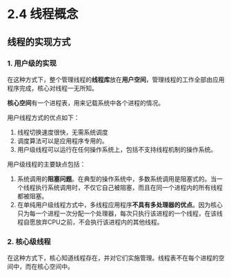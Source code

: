 # 2.4 线程概念

## 线程的实现方式

### 1. 用户级的实现

在这种方式下，整个管理线程的**线程库**放在**用户空间**，管理线程的工作全部由应用程序完成，核心对线程一无所知。

**核心空间**有一个进程表，用来记载系统中各个进程的情况。

用户线程方式的优点如下：

1. 线程切换速度很快，无需系统调度
2. 调度算法可以是应用程序专用的。
3. 用户级线程可以运行在任何操作系统上，包括不支持线程机制的操作系统。

用户级线程的主要缺点包括：

1. 系统调用的**阻塞问题**。在典型的操作系统中，多数系统调用是阻塞式的。当一个线程执行系统调用时，不仅它自己被阻塞，而且在同一个进程内的所有线程都被阻塞。
2. 在单纯用户级线程方式中，多线程应用程序**不具有多处理器的优点**。因为核心只为每一个进程一次分配一个处理器，每次只执行该进程的一个线程，在该线程自愿放弃CPU之前，不会执行该进程内的其他线程。

### 2. 核心级线程

在这种方式下，核心知道线程存在，并对它们实施管理。线程表不在每个进程的空间中，而在核心空间中。

